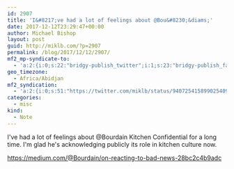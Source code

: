 ```yaml
---
id: 2907
title: 'I&#8217;ve had a lot of feelings about @Bou&#8230;&diams;'
date: 2017-12-12T23:29:47+00:00
author: Michael Bishop
layout: post
guid: http://miklb.com/?p=2907
permalink: /blog/2017/12/12/2907/
mf2_mp-syndicate-to:
  - 'a:2:{i:0;s:22:"bridgy-publish_twitter";i:1;s:23:"bridgy-publish_facebook";}'
geo_timezone:
  - Africa/Abidjan
mf2_syndication:
  - 'a:2:{i:0;s:51:"https://twitter.com/miklb/status/940725415899025409";i:1;s:66:"https://www.facebook.com/10154408911669162/posts/10156257536144162";}'
categories:
  - misc
kind:
  - Note
---
```

I've had a lot of feelings about @Bourdain Kitchen Confidential for a long time. I'm glad he's acknowledging publicly its role in kitchen culture now.

<https://medium.com/@Bourdain/on-reacting-to-bad-news-28bc2c4b9adc>